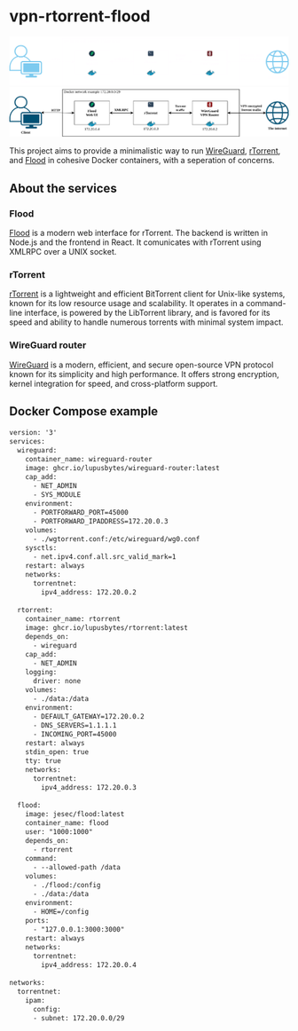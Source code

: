 # vpn-rtorrent-flood
![Diagram of service communication](docs/service-diagram-dark-theme.png#gh-dark-mode-only)
![Diagram of service communication](docs/service-diagram-light-theme.png#gh-light-mode-only)

This project aims to provide a minimalistic way to run [WireGuard](https://www.wireguard.com/), [rTorrent](https://github.com/rakshasa/rtorrent), and [Flood](https://github.com/jesec/flood) in cohesive Docker containers, with a seperation of concerns.

## About the services
### Flood
[Flood](https://github.com/jesec/flood) is a modern web interface for rTorrent. The backend is written in Node.js and the frontend in React. It comunicates with rTorrent using XMLRPC over a UNIX socket.

### rTorrent
[rTorrent](https://github.com/rakshasa/rtorrent) is a lightweight and efficient BitTorrent client for Unix-like systems, known for its low resource usage and scalability. It operates in a command-line interface, is powered by the LibTorrent library, and is favored for its speed and ability to handle numerous torrents with minimal system impact.

### WireGuard router
[WireGuard](https://www.wireguard.com/) is a modern, efficient, and secure open-source VPN protocol known for its simplicity and high performance. It offers strong encryption, kernel integration for speed, and cross-platform support.

## Docker Compose example
```
version: '3'
services:
  wireguard:
    container_name: wireguard-router
    image: ghcr.io/lupusbytes/wireguard-router:latest
    cap_add:
      - NET_ADMIN
      - SYS_MODULE
    environment:
      - PORTFORWARD_PORT=45000
      - PORTFORWARD_IPADDRESS=172.20.0.3
    volumes:
      - ./wgtorrent.conf:/etc/wireguard/wg0.conf
    sysctls:
      - net.ipv4.conf.all.src_valid_mark=1
    restart: always
    networks:
      torrentnet:
        ipv4_address: 172.20.0.2

  rtorrent:
    container_name: rtorrent
    image: ghcr.io/lupusbytes/rtorrent:latest
    depends_on:
      - wireguard
    cap_add:
      - NET_ADMIN
    logging:
      driver: none
    volumes:
      - ./data:/data
    environment:
      - DEFAULT_GATEWAY=172.20.0.2
      - DNS_SERVERS=1.1.1.1
      - INCOMING_PORT=45000
    restart: always
    stdin_open: true
    tty: true
    networks:
      torrentnet:
        ipv4_address: 172.20.0.3

  flood:
    image: jesec/flood:latest
    container_name: flood
    user: "1000:1000"
    depends_on:
      - rtorrent
    command:
      - --allowed-path /data
    volumes:
      - ./flood:/config
      - ./data:/data
    environment:
      - HOME=/config
    ports:
      - "127.0.0.1:3000:3000"
    restart: always
    networks:
      torrentnet:
        ipv4_address: 172.20.0.4

networks:
  torrentnet:
    ipam:
      config:
      - subnet: 172.20.0.0/29
```